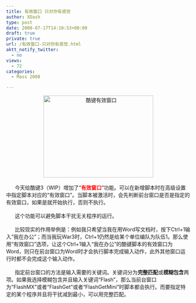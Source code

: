 ```yaml
---
title: 有效窗口 只对你有感觉
author: XDash
type: post
date: 2008-07-17T14:10:53+00:00
draft: true
private: true
url: /有效窗口-只对你有感觉.html
aktt_notify_twitter:
  - no
views:
  - 72
categories:
  - Mass 2008

---
```

<div style="text-align: center">
  <img loading="lazy" decoding="async" class="alignnone size-medium wp-image-34" title="CoolKey" height="224" alt="酷键有效窗口" width="300" src="http://xdash.cn/wp-content/uploads/2008/07/high-300x224.jpg" />
</div>

<div>
  &nbsp;
</div>

<div>
  &nbsp;&nbsp;&nbsp;&nbsp;&nbsp; 今天给酷键3（WIP）增加了&ldquo;<span style="color: #ff0000"><strong>有效窗口</strong></span>&rdquo;功能。可以在新增脚本时在高级设置中指定脚本对应的&ldquo;有效窗口&rdquo;。当脚本被激活时，会先判断前台窗口是否是指定的有效窗口，如果是就开始执行，否则不执行。
</div>

<div>
  &nbsp;
</div>

<div>
  &nbsp;&nbsp;&nbsp;&nbsp;&nbsp; 这个功能可以避免脚本干扰无关程序的运行。
</div>

<div>
  &nbsp;
</div>

<div>
  &nbsp;&nbsp;&nbsp;&nbsp;&nbsp; 比较现实的作用举例是：例如我只希望当我在用Word写文档时，按下Ctrl+1输入&ldquo;我在办公&rdquo;；而当我玩War3时，Ctrl+1仍然是给某个单位编队为队伍1。那么使用&ldquo;有效窗口&rdquo;选项，让这个Ctrl+1输入&ldquo;我在办公&rdquo;的酷键脚本的有效窗口为Word，则只在前台窗口为Word时才会执行脚本完成输入动作，此外其他窗口运行时都不会完成这个输入动作。
</div>

<div>
  &nbsp;
</div>

<div>
  &nbsp;&nbsp;&nbsp;&nbsp;&nbsp; 指定前台窗口的方法是输入需要的关键词。关键词分为<strong>完整匹配</strong>或<strong>模糊包含</strong>两项。如果我选择模糊包含并且输入关键词&ldquo;Flash&rdquo;，那么当前台窗口为&ldquo;FlashMX&rdquo;或者&ldquo;FlashGet&rdquo;或者&ldquo;FlashGetMini&rdquo;时脚本都会执行。而要指定特定的某个程序并且将干扰减到最小，可以用完整匹配。
</div>

<div>
  &nbsp;
</div>